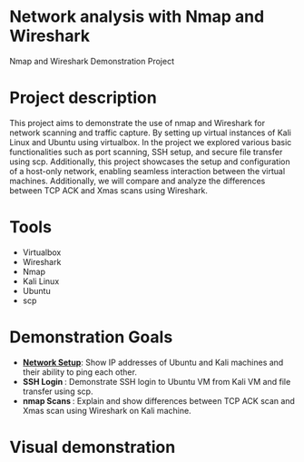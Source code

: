 # Network analysis with Nmap and Wireshark
Nmap and Wireshark Demonstration Project
# Project description
This project aims to demonstrate the use of nmap and Wireshark for network scanning and traffic capture. By setting up virtual instances of Kali Linux and Ubuntu using virtualbox. In the project we explored various basic functionalities such as port scanning, SSH setup, and secure file transfer using scp. Additionally, this project showcases the setup and configuration of a host-only network, enabling seamless interaction between the virtual machines. Additionally, we will compare and analyze the differences between TCP ACK and Xmas scans using Wireshark. 
# Tools
- Virtualbox
- Wireshark 
- Nmap
- Kali Linux
- Ubuntu
- scp

# Demonstration Goals
- <b><u>Network Setup</u></b>: Show IP addresses of Ubuntu and Kali machines and their ability to ping each other.
- <b>SSH Login </b>: Demonstrate SSH login to Ubuntu VM from Kali VM and file transfer using scp.
- <b>nmap Scans </b>: Explain and show differences between TCP ACK scan and Xmas scan using Wireshark on Kali machine.
  
 # Visual demonstration
 

